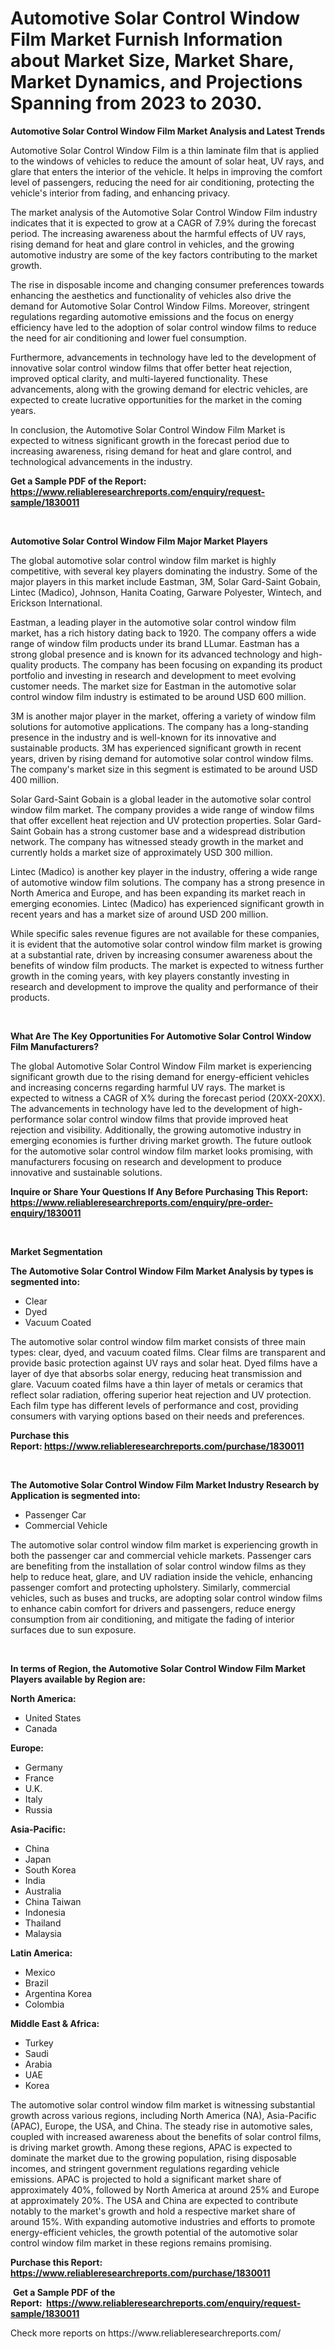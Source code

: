 <p><h1>Automotive Solar Control Window Film Market Furnish Information about Market Size, Market Share, Market Dynamics, and Projections Spanning from 2023 to 2030.</h1></p><p><strong>Automotive Solar Control Window Film Market Analysis and Latest Trends</strong></p>
<p><p>Automotive Solar Control Window Film is a thin laminate film that is applied to the windows of vehicles to reduce the amount of solar heat, UV rays, and glare that enters the interior of the vehicle. It helps in improving the comfort level of passengers, reducing the need for air conditioning, protecting the vehicle's interior from fading, and enhancing privacy.</p><p>The market analysis of the Automotive Solar Control Window Film industry indicates that it is expected to grow at a CAGR of 7.9% during the forecast period. The increasing awareness about the harmful effects of UV rays, rising demand for heat and glare control in vehicles, and the growing automotive industry are some of the key factors contributing to the market growth.</p><p>The rise in disposable income and changing consumer preferences towards enhancing the aesthetics and functionality of vehicles also drive the demand for Automotive Solar Control Window Films. Moreover, stringent regulations regarding automotive emissions and the focus on energy efficiency have led to the adoption of solar control window films to reduce the need for air conditioning and lower fuel consumption.</p><p>Furthermore, advancements in technology have led to the development of innovative solar control window films that offer better heat rejection, improved optical clarity, and multi-layered functionality. These advancements, along with the growing demand for electric vehicles, are expected to create lucrative opportunities for the market in the coming years.</p><p>In conclusion, the Automotive Solar Control Window Film Market is expected to witness significant growth in the forecast period due to increasing awareness, rising demand for heat and glare control, and technological advancements in the industry.</p></p>
<p><strong>Get a Sample PDF of the Report:&nbsp; <a href="https://www.reliableresearchreports.com/enquiry/request-sample/1830011">https://www.reliableresearchreports.com/enquiry/request-sample/1830011</a></strong></p>
<p>&nbsp;</p>
<p><strong>Automotive Solar Control Window Film Major Market Players</strong></p>
<p><p>The global automotive solar control window film market is highly competitive, with several key players dominating the industry. Some of the major players in this market include Eastman, 3M, Solar Gard-Saint Gobain, Lintec (Madico), Johnson, Hanita Coating, Garware Polyester, Wintech, and Erickson International.</p><p>Eastman, a leading player in the automotive solar control window film market, has a rich history dating back to 1920. The company offers a wide range of window film products under its brand LLumar. Eastman has a strong global presence and is known for its advanced technology and high-quality products. The company has been focusing on expanding its product portfolio and investing in research and development to meet evolving customer needs. The market size for Eastman in the automotive solar control window film industry is estimated to be around USD 600 million.</p><p>3M is another major player in the market, offering a variety of window film solutions for automotive applications. The company has a long-standing presence in the industry and is well-known for its innovative and sustainable products. 3M has experienced significant growth in recent years, driven by rising demand for automotive solar control window films. The company's market size in this segment is estimated to be around USD 400 million.</p><p>Solar Gard-Saint Gobain is a global leader in the automotive solar control window film market. The company provides a wide range of window films that offer excellent heat rejection and UV protection properties. Solar Gard-Saint Gobain has a strong customer base and a widespread distribution network. The company has witnessed steady growth in the market and currently holds a market size of approximately USD 300 million.</p><p>Lintec (Madico) is another key player in the industry, offering a wide range of automotive window film solutions. The company has a strong presence in North America and Europe, and has been expanding its market reach in emerging economies. Lintec (Madico) has experienced significant growth in recent years and has a market size of around USD 200 million.</p><p>While specific sales revenue figures are not available for these companies, it is evident that the automotive solar control window film market is growing at a substantial rate, driven by increasing consumer awareness about the benefits of window film products. The market is expected to witness further growth in the coming years, with key players constantly investing in research and development to improve the quality and performance of their products.</p></p>
<p>&nbsp;</p>
<p><strong>What Are The Key Opportunities For Automotive Solar Control Window Film Manufacturers?</strong></p>
<p><p>The global Automotive Solar Control Window Film market is experiencing significant growth due to the rising demand for energy-efficient vehicles and increasing concerns regarding harmful UV rays. The market is expected to witness a CAGR of X% during the forecast period (20XX-20XX). The advancements in technology have led to the development of high-performance solar control window films that provide improved heat rejection and visibility. Additionally, the growing automotive industry in emerging economies is further driving market growth. The future outlook for the automotive solar control window film market looks promising, with manufacturers focusing on research and development to produce innovative and sustainable solutions.</p></p>
<p><strong>Inquire or Share Your Questions If Any Before Purchasing This Report: <a href="https://www.reliableresearchreports.com/enquiry/pre-order-enquiry/1830011">https://www.reliableresearchreports.com/enquiry/pre-order-enquiry/1830011</a></strong></p>
<p>&nbsp;</p>
<p><strong>Market Segmentation</strong></p>
<p><strong>The Automotive Solar Control Window Film Market Analysis by types is segmented into:</strong></p>
<p><ul><li>Clear</li><li>Dyed</li><li>Vacuum Coated</li></ul></p>
<p><p>The automotive solar control window film market consists of three main types: clear, dyed, and vacuum coated films. Clear films are transparent and provide basic protection against UV rays and solar heat. Dyed films have a layer of dye that absorbs solar energy, reducing heat transmission and glare. Vacuum coated films have a thin layer of metals or ceramics that reflect solar radiation, offering superior heat rejection and UV protection. Each film type has different levels of performance and cost, providing consumers with varying options based on their needs and preferences.</p></p>
<p><strong>Purchase this Report:&nbsp;<a href="https://www.reliableresearchreports.com/purchase/1830011">https://www.reliableresearchreports.com/purchase/1830011</a></strong></p>
<p>&nbsp;</p>
<p><strong>The Automotive Solar Control Window Film Market Industry Research by Application is segmented into:</strong></p>
<p><ul><li>Passenger Car</li><li>Commercial Vehicle</li></ul></p>
<p><p>The automotive solar control window film market is experiencing growth in both the passenger car and commercial vehicle markets. Passenger cars are benefiting from the installation of solar control window films as they help to reduce heat, glare, and UV radiation inside the vehicle, enhancing passenger comfort and protecting upholstery. Similarly, commercial vehicles, such as buses and trucks, are adopting solar control window films to enhance cabin comfort for drivers and passengers, reduce energy consumption from air conditioning, and mitigate the fading of interior surfaces due to sun exposure.</p></p>
<p>&nbsp;</p>
<p><strong>In terms of Region, the Automotive Solar Control Window Film Market Players available by Region are:</strong></p>
<p>
    <p> <strong> North America: </strong>
        <ul>
            <li>United States</li>
            <li>Canada</li>
        </ul>
        </p> 
    <p> <strong> Europe: </strong>
        <ul>
            <li>Germany</li>
            <li>France</li>
            <li>U.K.</li>
            <li>Italy</li>
            <li>Russia</li>
        </ul>
        </p> 
    <p> <strong> Asia-Pacific: </strong>
        <ul>
            <li>China</li>
            <li>Japan</li>
            <li>South Korea</li>
            <li>India</li>
            <li>Australia</li>
            <li>China Taiwan</li>
            <li>Indonesia</li>
            <li>Thailand</li>
            <li>Malaysia</li>
        </ul>
        </p> 
    <p> <strong> Latin America: </strong>
        <ul>
            <li>Mexico</li>
            <li>Brazil</li>
            <li>Argentina Korea</li>
            <li>Colombia</li>
        </ul>
        </p> 
    <p> <strong> Middle East & Africa: </strong>
        <ul>
            <li>Turkey</li>
            <li>Saudi</li>
            <li>Arabia</li>
            <li>UAE</li>
            <li>Korea</li>
        </ul>
    </p>
    </p>
<p><p>The automotive solar control window film market is witnessing substantial growth across various regions, including North America (NA), Asia-Pacific (APAC), Europe, the USA, and China. The steady rise in automotive sales, coupled with increased awareness about the benefits of solar control films, is driving market growth. Among these regions, APAC is expected to dominate the market due to the growing population, rising disposable incomes, and stringent government regulations regarding vehicle emissions. APAC is projected to hold a significant market share of approximately 40%, followed by North America at around 25% and Europe at approximately 20%. The USA and China are expected to contribute notably to the market's growth and hold a respective market share of around 15%. With expanding automotive industries and efforts to promote energy-efficient vehicles, the growth potential of the automotive solar control window film market in these regions remains promising.</p></p>
<p><strong>Purchase this Report: <a href="https://www.reliableresearchreports.com/purchase/1830011">https://www.reliableresearchreports.com/purchase/1830011</a></strong></p>
<p>&nbsp;<strong>Get a Sample PDF of the Report:&nbsp;&nbsp;<a href="https://www.reliableresearchreports.com/enquiry/request-sample/1830011">https://www.reliableresearchreports.com/enquiry/request-sample/1830011</a></strong></p>
<p><strong></strong></p>
<p>Check more reports on https://www.reliableresearchreports.com/</p>